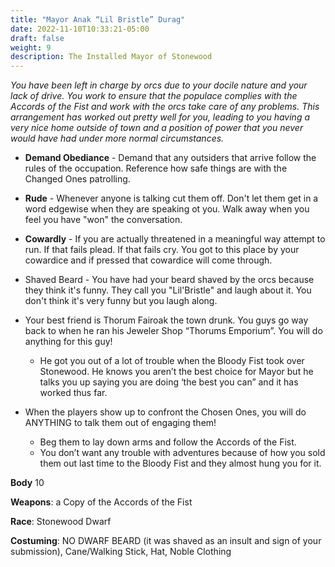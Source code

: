 ```yaml
---
title: "Mayor Anak “Lil Bristle” Durag"
date: 2022-11-10T10:33:21-05:00
draft: false
weight: 9
description: The Installed Mayor of Stonewood
---
```


*You have been left in charge by orcs due to your docile nature and your lack of drive. You work to ensure that the populace complies with the Accords of the Fist and work with the orcs take care of any problems. This arrangement has worked out pretty well for you, leading to you having a very nice home outside of town and a position of power that you never would have had under more normal circumstances.*

- **Demand Obediance** - Demand that any outsiders that arrive follow the rules of the occupation. Reference how safe things are with the Changed Ones patrolling.

- **Rude** - Whenever anyone is talking cut them off. Don't let them get in a word edgewise when they are speaking ot you. Walk away when you feel you have "won" the conversation.

- **Cowardly** - If you are actually threatened in a meaningful way attempt to run. If that fails  plead. If that fails cry. You got to this place by your cowardice and if pressed that cowardice will come through.

- Shaved Beard - You have had your beard shaved by the orcs because they think it's funny. They call you "Lil'Bristle" and laugh about it. You don't think it's very funny but you laugh along.

- Your best friend is Thorum Fairoak the town drunk. You guys go way back to when he ran his Jeweler Shop “Thorums Emporium”.  You will do anything for this guy!
  - He got you out of a lot of trouble when the Bloody Fist took over Stonewood. He knows you aren’t the best choice for Mayor but he talks you up saying you are doing ‘the best you can” and it has worked thus far.


- When the players show up to confront the Chosen Ones, you will do ANYTHING to talk them out of engaging them!
  - Beg them to lay down arms and follow the Accords of the Fist.
  - You don’t want any trouble with adventures because of how you sold them out last time to the Bloody Fist and they almost hung you for it.


**Body** 10

**Weapons**: a Copy of the Accords of the Fist

**Race**: Stonewood Dwarf

**Costuming**: NO DWARF BEARD (it was shaved as an insult and sign of your submission), Cane/Walking Stick, Hat, Noble Clothing

